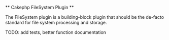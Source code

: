 ** Cakephp FileSystem Plugin **

The FileSystem plugin is a building-block plugin that should be the de-facto standard for file system processing and storage. 

TODO: add tests, better function documentation